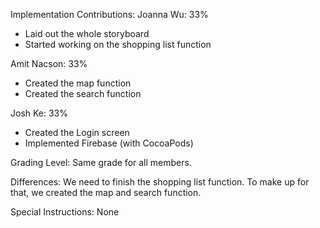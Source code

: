 Implementation Contributions:
Joanna Wu: 33% 
- Laid out the whole storyboard
- Started working on the shopping list function

Amit Nacson: 33% 
- Created the map function
- Created the search function

Josh Ke: 33% 
- Created the Login screen
- Implemented Firebase (with CocoaPods)

Grading Level: 
Same grade for all members.

Differences:
We need to finish the shopping list function. To make up for that, we created the map and search function.

Special Instructions:
None
